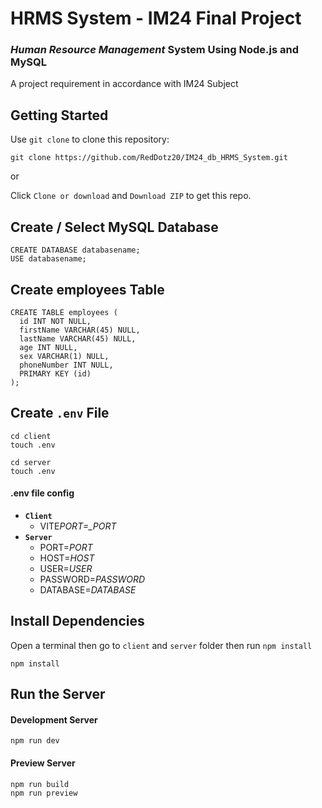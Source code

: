 # HRMS System - IM24 Final Project

### **_Human Resource Management_** System Using Node.js and MySQL

A project requirement in accordance with IM24 Subject

## Getting Started

Use `git clone` to clone this repository:

```
git clone https://github.com/RedDotz20/IM24_db_HRMS_System.git
```

or

Click `Clone or download` and `Download ZIP` to get this repo.

## Create / Select MySQL Database

```
CREATE DATABASE databasename;
USE databasename;
```

## Create employees Table

```
CREATE TABLE employees (
  id INT NOT NULL,
  firstName VARCHAR(45) NULL,
  lastName VARCHAR(45) NULL,
  age INT NULL,
  sex VARCHAR(1) NULL,
  phoneNumber INT NULL,
  PRIMARY KEY (id)
);
```

## Create `.env` File

```console
cd client
touch .env
```

```console
cd server
touch .env
```

#### .env file config

- **`Client`**
  - VITE*PORT=\_PORT*
- **`Server`**
  - PORT=_PORT_
  - HOST=_HOST_
  - USER=_USER_
  - PASSWORD=_PASSWORD_
  - DATABASE=_DATABASE_

## Install Dependencies

Open a terminal then go to `client` and `server` folder then run `npm install`

```console
npm install
```

## Run the Server

#### Development Server

```console
npm run dev
```

#### Preview Server

```console
npm run build
npm run preview
```
